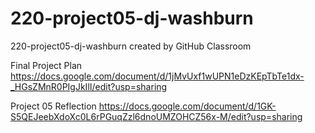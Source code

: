 # 220-project05-dj-washburn
220-project05-dj-washburn created by GitHub Classroom

Final Project Plan
https://docs.google.com/document/d/1jMvUxf1wUPN1eDzKEpTbTe1dx-_HGsZMnR0PIgJkIlI/edit?usp=sharing

Project 05 Reflection
https://docs.google.com/document/d/1GK-S5QEJeebXdoXc0L6rPGuqZzl6dnoUMZOHCZ56x-M/edit?usp=sharing
